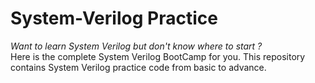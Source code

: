 # System-Verilog Practice
*Want to learn System Verilog but don't know where to start ?* <br>
Here is the complete System Verilog BootCamp for you. 
This repository contains System Verilog practice code from basic to advance. 
